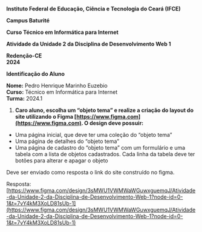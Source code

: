 **Instituto Federal de Educação, Ciência e Tecnologia do Ceará (IFCE)**

**Campus Baturité**

**Curso Técnico em Informática para Internet**

**Atividade da Unidade 2 da Disciplina de Desenvolvimento Web 1**

**Redenção-CE** <br>
**2024**

**Identificação do Aluno**

**Nome:** Pedro Henrique Marinho Euzebio <br>
**Curso:** Técnico em Informática para Internet <br>
**Turma:** 2024.1

1. **Caro aluno, escolha um “objeto tema” e realize a criação do layout do site utilizando o Figma [https://www.figma.com](https://www.figma.com). O design deve possuir:**

- Uma página inicial, que deve ter uma coleção do “objeto tema”
- Uma página de detalhes do “objeto tema”
- Uma página de cadastro do “objeto tema” com um formulário e uma tabela com a lista de objetos cadastrados. Cada linha da tabela deve ter botões para alterar e apagar o objeto

Deve ser enviado como resposta o link do site construído no figma.

Resposta: [https://www.figma.com/design/3sMWU1VWMWaWGuwxguemqJ/Atividade-da-Unidade-2-da-Disciplina-de-Desenvolvimento-Web-1?node-id=0-1&t=7vY4kM3XoLD81sUb-1](https://www.figma.com/design/3sMWU1VWMWaWGuwxguemqJ/Atividade-da-Unidade-2-da-Disciplina-de-Desenvolvimento-Web-1?node-id=0-1&t=7vY4kM3XoLD81sUb-1)
